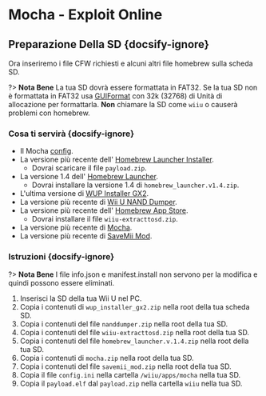 # Mocha - Exploit Online

## Preparazione Della SD {docsify-ignore}

Ora inseriremo i file CFW richiesti e alcuni altri file homebrew sulla scheda SD.

?> **Nota Bene** La tua SD dovrà essere formattata in FAT32. Se la tua SD non è formattata in FAT32 usa [GUIFormat](http://ridgecrop.co.uk/index.htm?guiformat.htm) con 32k (32768) di Unità di allocazione per formattarla. **Non** chiamare la SD come `wiiu` o causerà problemi con homebrew.

### Cosa ti servirà {docsify-ignore}

- Il Mocha <a href="docs/files/config.ini" download>config</a>.
- La versione più recente dell' [Homebrew Launcher Installer](https://github.com/wiiu-env/homebrew_launcher_installer/releases/latest).
  - Dovrai scaricare il file `payload.zip`.
- La versione 1.4 dell' [Homebrew Launcher](https://github.com/dimok789/homebrew_launcher/releases/tag/1.4).
  - Dovrai installare la versione 1.4 di `homebrew_launcher.v1.4.zip`.
- L'ultima versione di [WUP Installer GX2](https://wiiubru.com/appstore/zips/wup_installer_gx2.zip).
- La versione più recente di [Wii U NAND Dumper](https://github.com/koolkdev/wiiu-nanddumper/releases/latest).
- La versione più recente dell' [Homebrew App Store](https://github.com/vgmoose/hbas/releases/latest).
  - Dovrai installare il file `wiiu-extracttosd.zip`.
- La versione più recente di [Mocha](https://www.wiiubru.com/appstore/zips/mocha.zip).
- La versione più recente di <a href="docs/files/SaveMii_Mod.zip" download>SaveMii Mod</a>.

### Istruzioni {docsify-ignore}

?> **Nota Bene** I file info.json e manifest.install non servono per la modifica e quindi possono essere eliminati.

1. Inserisci la SD della tua Wii U nel PC.
1. Copia i contenuti di `wup_installer_gx2.zip` nella root della tua scheda SD.
1. Copia i contenuti del file `nanddumper.zip` nella root della tua SD.
1. Copia i contenuti del file `wiiu-extracttosd.zip` nella root della tua SD.
1. Copia i contenuti del file `homebrew_launcher.v.1.4.zip` nella root della tua SD.
1. Copia i contenuti di `mocha.zip` nella root della tua SD.
1. Copia i contenuti del file `savemii_mod.zip` nella root della tua SD.
1. Copia il file `config.ini` nella cartella `/wiiu/apps/mocha` nella tua SD.
1. Copia il `payload.elf` dal `payload.zip` nella cartella `wiiu` nella tua SD.